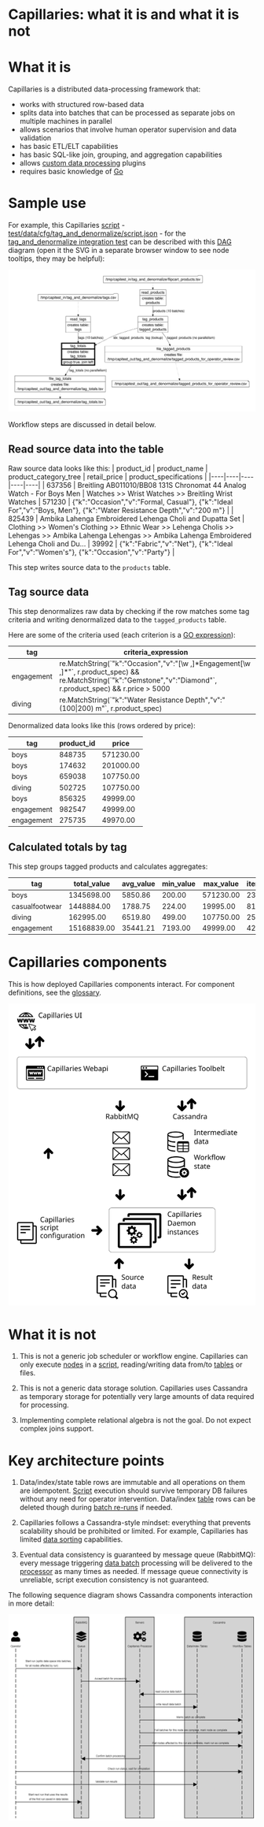 Capillaries: what it is and what it is not
==========================================

# What it is

Capillaries is a distributed data-processing framework that:
- works with structured row-based data
- splits data into batches that can be processed as separate jobs on multiple machines in parallel
- allows scenarios that involve human operator supervision and data validation
- has basic ETL/ELT capabilities
- has basic SQL-like join, grouping, and aggregation capabilities
- allows [custom data processing](glossary.md#table_custom_tfm_table) plugins
- requires basic knowledge of [Go](https://go.dev)

# Sample use

For example, this Capillaries [script](glossary.md#script) - [test/data/cfg/tag_and_denormalize/script.json](../test/data/cfg/tag_and_denormalize/script.json) - for the [tag_and_denormalize integration test](../test/code/tag_and_denormalize/README.md) can be described with this [DAG](glossary.md#DAG) diagram (open it the SVG in a separate browser window to see node tooltips, they may be helpful):

![dot-lookup](dot-tag-and-denormalize.svg)

Workflow steps are discussed in detail below.

## Read source data into the table

Raw source data looks like this:
| product_id | product_name | product_category_tree | retail_price | product_specifications |
|----|----|----|----|----|
| 637356 | Breitling AB011010/BB08 131S Chronomat 44 Analog Watch - For Boys Men | Watches >> Wrist Watches >> Breitling Wrist Watches | 571230 | {"k":"Occasion","v":"Formal, Casual"}, {"k":"Ideal For","v":"Boys, Men"}, {"k":"Water Resistance Depth","v":"200 m"} |
| 825439 | Ambika Lahenga Embroidered Lehenga Choli and Dupatta Set | Clothing >> Women's Clothing >> Ethnic Wear >> Lehenga Cholis >> Lehengas >> Ambika Lahenga Lehengas >> Ambika Lahenga Embroidered Lehenga Choli and Du... | 39992 | {"k":"Fabric","v":"Net"}, {"k":"Ideal For","v":"Women's"}, {"k":"Occasion","v":"Party"} |

This step writes source data to the `products` table.

## Tag source data

This step denormalizes raw data by checking if the row matches some tag criteria and writing denormalized data to the `tagged_products` table.

Here are some of the criteria used (each criterion is a [GO expression](doc/../glossary.md#go-expressions)):

| tag | criteria_expression |
|----|----|
| engagement | re.MatchString(\`"k":"Occasion","v":"[\w ,]\*Engagement[\w ,]*"\`, r.product_spec) && re.MatchString(\`"k":"Gemstone","v":"Diamond"\`, r.product_spec) && r.price > 5000 |
| diving | re.MatchString(\`"k":"Water Resistance Depth","v":"(100\|200) m"\`, r.product_spec) |

Denormalized data looks like this (rows ordered by price):

| tag | product_id | price
|----|----|----|
| boys | 848735 | 571230.00 |
| boys | 174632 | 201000.00 |
| boys | 659038 | 107750.00 |
| diving | 502725 | 107750.00 |
| boys | 856325 | 49999.00 |
| engagement | 982547 | 49999.00 |
| engagement | 275735 | 49970.00 |

## Calculated totals by tag

This step groups tagged products and calculates aggregates:

| tag | total_value | avg_value | min_value | max_value | item_count|
|----|----|----|----|----|----|
| boys | 1345698.00 | 5850.86 | 200.00 | 571230.00 | 230 |
| casualfootwear | 1448884.00 | 1788.75 | 224.00 | 19995.00 | 810 |
| diving | 162995.00 | 6519.80 | 499.00 | 107750.00 | 25 |
| engagement | 15168839.00 | 35441.21 | 7193.00 | 49999.00 | 428 |

# Capillaries components

This is how deployed Capillaries components interact. For component definitions, see the [glossary](glossary.md).

![deployment](deployment.svg)

# What it is not

1. This is not a generic job scheduler or workflow engine. Capillaries can only execute [nodes](glossary.md#script-node) in a [script](glossary.md#script), reading/writing data from/to [tables](glossary.md#table) or files.

2. This is not a generic data storage solution. Capillaries uses Cassandra as temporary storage for potentially very large amounts of data required for processing.

3. Implementing complete relational algebra is not the goal. Do not expect complex joins support.
   
# Key architecture points

1. Data/index/state table rows are immutable and all operations on them are idempotent. [Script](glossary.md#script) execution should survive temporary DB failures without any need for operator intervention. Data/index [table](glossary.md#table) rows can be deleted though during [batch re-runs](scriptconfig.md#rerun_policy) if needed.
   
2. Capillaries follows a Cassandra-style mindset: everything that prevents scalability should be prohibited or limited. For example, Capillaries has limited [data sorting](scriptconfig.md#w_top) capabilities.
   
3. Eventual data consistency is guaranteed by message queue (RabbitMQ): every message triggering [data batch](glossary.md#data-batch) processing will be delivered to the [processor](glossary.md#processor) as many times as needed. If message queue connectivity is unreliable, script execution consistency is not guaranteed. 

The following sequence diagram shows Cassandra components interaction in more detail:

![sequence](sequence.png)
